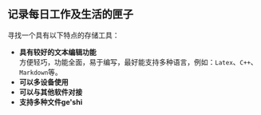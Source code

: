 ## 记录每日工作及生活的匣子
寻找一个具有以下特点的存储工具：
* **具有较好的文本编辑功能**  
方便轻巧，功能全面，易于编写，最好能支持多种语言，例如：`Latex`、`C++`、`Markdown`等。
* **可以多设备使用**
* **可以与其他软件对接**
* **支持多种文件ge'shi**
<!--stackedit_data:
eyJoaXN0b3J5IjpbMTQ1MzQzNjEyXX0=
-->